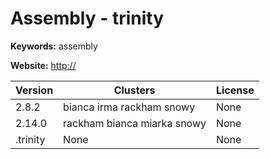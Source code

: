 # Assembly - trinity



**Keywords:** assembly

**Website:** <http://>

| Version | Clusters | License |
| ------- | -------- | ------- |
| 2.8.2 | bianca irma rackham snowy | None |
| 2.14.0 | rackham bianca miarka snowy | None |
| .trinity | None | None |

